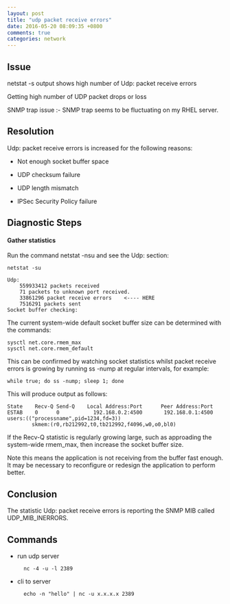 ```yaml
---
layout: post
title: "udp packet receive errors"
date: 2016-05-20 08:09:35 +0800
comments: true
categories: network
---
```

## Issue

netstat -s output shows high number of Udp: packet receive errors

Getting high number of UDP packet drops or loss

SNMP trap issue :- SNMP trap seems to be fluctuating on my RHEL server.

## Resolution

Udp: packet receive errors is increased for the following reasons:

* Not enough socket buffer space

* UDP checksum failure

* UDP length mismatch

* IPSec Security Policy failure

## Diagnostic Steps

#### Gather statistics

Run the command netstat -nsu and see the Udp: section:

    netstat -su

    Udp:
        559933412 packets received
        71 packets to unknown port received.
        33861296 packet receive errors    <---- HERE
        7516291 packets sent
    Socket buffer checking:

The current system-wide default socket buffer size can be determined with the commands:

    sysctl net.core.rmem_max
    sysctl net.core.rmem_default

This can be confirmed by watching socket statistics whilst packet receive errors is growing by running ss -nump at regular intervals, for example:

    while true; do ss -nump; sleep 1; done

This will produce output as follows:

    State    Recv-Q Send-Q    Local Address:Port      Peer Address:Port
    ESTAB    0      0           192.168.0.2:4500       192.168.0.1:4500
    users:(("processname",pid=1234,fd=3))
            skmem:(r0,rb212992,t0,tb212992,f4096,w0,o0,bl0)

If the Recv-Q statistic is regularly growing large, such as approading the system-wide rmem_max, then increase the socket buffer size.

Note this means the application is not receiving from the buffer fast enough. It may be necessary to reconfigure or redesign the application to perform better.

## Conclusion

The statistic Udp: packet receive errors is reporting the SNMP MIB called UDP_MIB_INERRORS.

## Commands

* run udp server

        nc -4 -u -l 2389

* cli to server

        echo -n "hello" | nc -u x.x.x.x 2389
